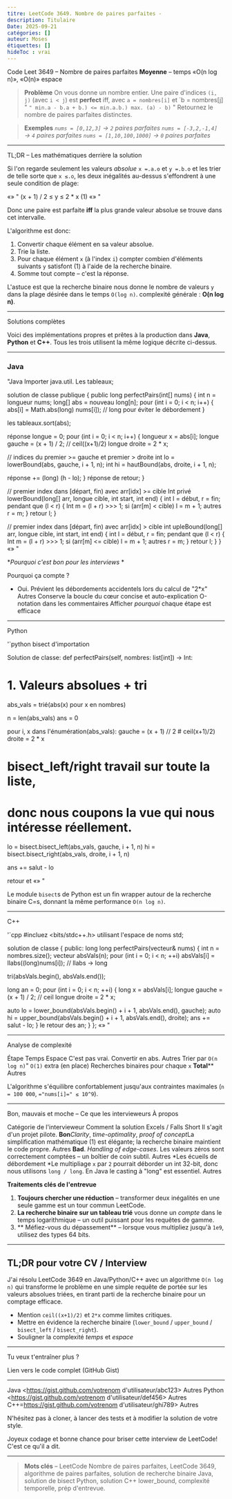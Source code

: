 ```yaml
---
titre: LeetCode 3649. Nombre de paires parfaites -
description: Titulaire
Date: 2025-09-21
catégories: []
auteur: Moses
étiquettes: []
hideToc : vrai
---
```

Code Leet 3649 – Nombre de paires parfaites
**Moyenne** – temps «O(n log n)», «O(n)» espace

> **Problème**
> On vous donne un nombre entier.
> Une paire d'indices `(i, j)` (avec `i < j`) est **perfect** iff, avec
> `a = nombres[i]` et `b = nombres[j] "
> `` "
> min.a - b.a + b.) <= min.a.b.)
> max. (a) - b)
> `` "
> Retournez le nombre de paires parfaites distinctes.

> **Exemples**
> *`nums = [0,12,3]` → `2` paires parfaites*
> *`nums = [-3,2,-1,4]` → `4` paires parfaites*
> *`nums = [1,10,100,1000]` → `0` paires parfaites*

---

TL;DR – Les mathématiques derrière la solution

Si l'on regarde seulement les valeurs *absolue* `x =.a.o` et `y =.b.o` et les trier de telle sorte que `x ≤.o`, les deux inégalités au-dessus s'effondrent à une seule condition de plage:

«» "
(x + 1) / 2 ≤ y ≤ 2 * x (1)
«» "

Donc une paire est parfaite **iff** la plus grande valeur absolue se trouve dans cet intervalle.

L'algorithme est donc:

1. Convertir chaque élément en sa valeur absolue.
2. Trie la liste.
3. Pour chaque élément `x` (à l'index `i`) compter combien d'éléments suivants `y` satisfont (1) à l'aide de la recherche binaire.
4. Somme tout compte – c'est la réponse.

L'astuce est que la recherche binaire nous donne le nombre de valeurs `y` dans la plage désirée dans le temps `O(log n)`.
complexité générale : **O(n log n)**.

---

Solutions complètes

Voici des implémentations propres et prêtes à la production dans **Java**, **Python** et **C++**.
Tous les trois utilisent la même logique décrite ci-dessus.

---

### Java

"Java
Importer java.util. Les tableaux;

solution de classe publique {
public long perfectPairs(int[] nums) {
int n = longueur nums;
long[] abs = nouveau long[n];
pour (int i = 0; i < n; i++) {
abs[i] = Math.abs(long) nums[i]); // long pour éviter le débordement
}

les tableaux.sort(abs);

réponse longue = 0;
pour (int i = 0; i < n; i++) {
longueur x = abs[i];
longue gauche = (x + 1) / 2; // ceil((x+1)/2)
longue droite = 2 * x;

// indices du premier >= gauche et premier > droite
int lo = lowerBound(abs, gauche, i + 1, n);
int hi = hautBound(abs, droite, i + 1, n);

réponse += (long) (h - lo);
}
réponse de retour;
}

// premier index dans [départ, fin) avec arr[idx] >= cible
Int privé lowerBound(long[] arr, longue cible, int start, int end) {
int l = début, r = fin;
pendant que (l < r) {
Int m = (l + r) >>> 1;
si (arr[m] < cible) l = m + 1;
autres r = m;
}
retour l;
}

// premier index dans [départ, fin) avec arr[idx] > cible
int upleBound(long[] arr, longue cible, int start, int end) {
int l = début, r = fin;
pendant que (l < r) {
Int m = (l + r) >>> 1;
si (arr[m] <= cible) l = m + 1;
autres r = m;
}
retour l;
}
}
«» "

**Pourquoi c'est bon pour les interviews* *

Pourquoi ça compte ?
- Oui.
Prévient les débordements accidentels lors du calcul de "2*x" Autres
Conserve la boucle du cœur concise et auto-explication
O-notation dans les commentaires Afficher *pourquoi* chaque étape est efficace

---

Python

'`python
bisect d'importation

Solution de classe:
def perfectPairs(self, nombres: list[int]) -> Int:
# 1. Valeurs absolues + tri
abs_vals = trié(abs(x) pour x en nombres)

n = len(abs_vals)
ans = 0

pour i, x dans l'énumération(abs_vals):
gauche = (x + 1) // 2 # ceil(x+1)/2)
droite = 2 * x

# bisect_left/right travail sur toute la liste,
# donc nous coupons la vue qui nous intéresse réellement.
lo = bisect.bisect_left(abs_vals, gauche, i + 1, n)
hi = bisect.bisect_right(abs_vals, droite, i + 1, n)

ans += salut - lo

retour et
«» "

Le module `bisect`s de Python est un fin wrapper autour de la recherche binaire C=s, donnant la même performance `O(n log n)`.

---

C++

'`cpp
#incluez <bits/stdc++.h>
utilisant l'espace de noms std;

solution de classe {
public:
long long perfectPairs(vecteur<int>& nums) {
int n = nombres.size();
vecteur <long> absVals(n);
pour (int i = 0; i < n; ++i)
absVals[i] = llabs((long)nums[i]); // llabs -> long

tri(absVals.begin(), absVals.end());

long an = 0;
pour (int i = 0; i < n; ++i) {
long x = absVals[i];
longue gauche = (x + 1) / 2; // ceil
longue droite = 2 * x;

auto lo = lower_bound(absVals.begin() + i + 1, absVals.end(), gauche);
auto hi = upper_bound(absVals.begin() + i + 1, absVals.end(), droite);
ans += salut - lo;
}
le retour des an;
}
};
«» "

---

Analyse de complexité

Étape Temps Espace
C'est pas vrai.
Convertir en abs. Autres
Trier par `O(n log n)`" `O(1)` extra (en place)
Recherches binaires pour chaque `x`
**Total**** Autres

L'algorithme s'équilibre confortablement jusqu'aux contraintes maximales (`n = 100 000`, `="nums[i]=" ≤ 10^9`).

---

Bon, mauvais et moche – Ce que les intervieweurs À propos

Catégorie de l'intervieweur Comment la solution Excels / Falls Short
Il s'agit d'un projet pilote.
**Bon***Clarity*, *time-optimality*, *proof of concept*La simplification mathématique (1) est élégante; la recherche binaire maintient le code propre. Autres
**Bad**. *Handling of edge-cases*. Les valeurs zéros sont correctement comptées – un boîtier de coin subtil. Autres
*Les écueils de débordement *Le multipliage `x` par `2` pourrait déborder un int 32-bit, donc nous utilisons `long / long`. En Java le casting à "long" est essentiel. Autres

**Traitements clés de l'entrevue**

1. **Toujours chercher une réduction** – transformer deux inégalités en une seule gamme est un tour commun LeetCode.
2. **La recherche binaire sur un tableau trié** vous donne un *compte* dans le temps logarithmique – un outil puissant pour les requêtes de gamme.
3. ** Méfiez-vous du dépassement** – lorsque vous multipliez jusqu'à `1e9`, utilisez des types 64 bits.

---

## TL;DR pour votre CV / Interview

J'ai résolu LeetCode 3649 en Java/Python/C++ avec un algorithme `O(n log n)` qui transforme le problème en une simple requête de portée sur les valeurs absolues triées, en tirant parti de la recherche binaire pour un comptage efficace.

- Mention `ceil((x+1)/2)` et `2*x` comme limites critiques.
- Mettre en évidence la recherche binaire (`lower_bound` / `upper_bound` / `bisect_left` / `bisect_right`).
- Souligner la complexité *temps* et *espace*

---

Tu veux t'entraîner plus ?

Lien vers le code complet (GitHub Gist)
* * * * * * * * * * * * * * * * * * * * * * * * * * * * * * * * * * * * * * * * * * * * * * * * * * * * * * * * * * * * * * * * * * * * * * * * * * * * * * * * * * * * * * * * * * * * * * * * * * * * * * * * * * * * * * * * * * * * * * * * * * * * * * * * * * * * * * * * * * * * * * * * * * * * * * * * * * * * * * * * * * * * * * * * * * * * * * * * * * * * * * * * * * * * * * * * * * * * * * * * * * * * * * * * * * * * * * * * * * * * * * * * * * * * * * * * * * * * * * * * * * * * * * * * * * * * * * * *
Java <https://gist.github.com/votrenom d'utilisateur/abc123> Autres
Python <https://gist.github.com/votrenom d'utilisateur/def456> Autres
C++=https://gist.github.com/votrenom d'utilisateur/ghi789> Autres

N'hésitez pas à cloner, à lancer des tests et à modifier la solution de votre style.

Joyeux codage et bonne chance pour briser cette interview de LeetCode! C'est ce qu'il a dit.

---

> **Mots clés** – LeetCode Nombre de paires parfaites, LeetCode 3649, algorithme de paires parfaites, solution de recherche binaire Java, solution de bisect Python, solution C++ lower_bound, complexité temporelle, prép d'entrevue.